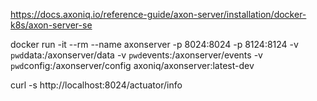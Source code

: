 https://docs.axoniq.io/reference-guide/axon-server/installation/docker-k8s/axon-server-se

docker run -it --rm --name axonserver -p 8024:8024 -p 8124:8124 -v `pwd`data:/axonserver/data -v `pwd`events:/axonserver/events -v `pwd`config:/axonserver/config axoniq/axonserver:latest-dev

curl -s http://localhost:8024/actuator/info

